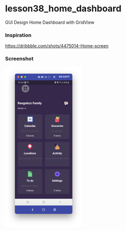 # lesson38_home_dashboard
GUI Design Home Dashboard with GridView

### Inspiration
https://dribbble.com/shots/4475014-Home-screen

### Screenshot
[<img src="assets/screenshot/img_home_dashboard.png" width="250">](assets/screenshot/img_home_dashboard.png)
